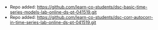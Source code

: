 
- Repo added: https://github.com/learn-co-students/dsc-basic-time-series-models-lab-online-ds-pt-041519.git
- Repo added: https://github.com/learn-co-students/dsc-corr-autocorr-in-time-series-lab-online-ds-pt-041519.git